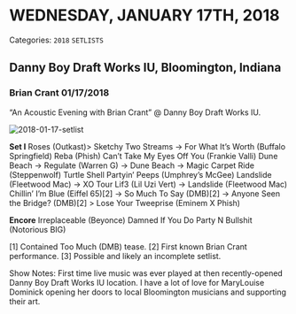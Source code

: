 # WEDNESDAY, JANUARY 17TH, 2018
Categories: `2018` `SETLISTS`

## Danny Boy Draft Works IU, Bloomington, Indiana

### Brian Crant 01/17/2018
“An Acoustic Evening with Brian Crant” @ Danny Boy Draft Works IU.

![2018-01-17-setlist](https://briancrant.com/wp-content/uploads/2018/08/2018-01-17-setlist-1.jpg)

**Set I**
Roses (Outkast)>
Sketchy
Two Streams ->
For What It’s Worth (Buffalo Springfield)
Reba (Phish)
Can’t Take My Eyes Off You (Frankie Valli)
Dune Beach ->
Regulate (Warren G) ->
Dune Beach ->
Magic Carpet Ride (Steppenwolf)
Turtle Shell
Partyin’ Peeps (Umphrey’s McGee)
Landslide (Fleetwood Mac) ->
XO Tour Lif3 (Lil Uzi Vert) ->
Landslide (Fleetwood Mac)
Chillin’
I’m Blue (Eiffel 65)[2] ->
So Much To Say (DMB)[2] ->
Anyone Seen the Bridge? (DMB)[2] >
Lose Your Tweeprise (Eminem X Phish)

**Encore**
Irreplaceable (Beyonce)
Damned If You Do
Party N Bullshit (Notorious BIG)

[1] Contained Too Much (DMB) tease.
[2] First known Brian Crant performance.
[3] Possible and likely an incomplete setlist.

Show Notes: First time live music was ever played at then recently-opened Danny Boy Draft Works IU location. I have a lot of love for MaryLouise Dominick opening her doors to local Bloomington musicians and supporting their art.
